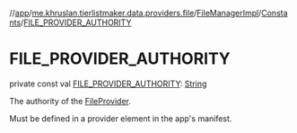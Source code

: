 //[app](../../../../index.md)/[me.khruslan.tierlistmaker.data.providers.file](../../index.md)/[FileManagerImpl](../index.md)/[Constants](index.md)/[FILE_PROVIDER_AUTHORITY](-f-i-l-e_-p-r-o-v-i-d-e-r_-a-u-t-h-o-r-i-t-y.md)

# FILE_PROVIDER_AUTHORITY

private const val [FILE_PROVIDER_AUTHORITY](-f-i-l-e_-p-r-o-v-i-d-e-r_-a-u-t-h-o-r-i-t-y.md): [String](https://kotlinlang.org/api/latest/jvm/stdlib/kotlin/-string/index.html)

The authority of the [FileProvider](https://developer.android.com/reference/kotlin/androidx/core/content/FileProvider.html).

Must be defined in a provider element in the app's manifest.
